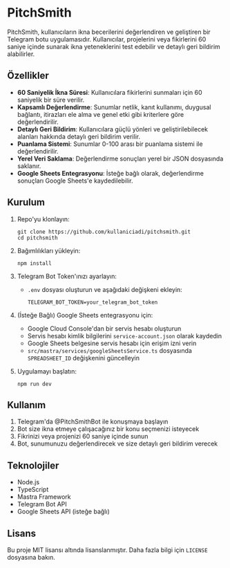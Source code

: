 # PitchSmith

PitchSmith, kullanıcıların ikna becerilerini değerlendiren ve geliştiren bir Telegram botu uygulamasıdır. Kullanıcılar, projelerini veya fikirlerini 60 saniye içinde sunarak ikna yeteneklerini test edebilir ve detaylı geri bildirim alabilirler.

## Özellikler

- **60 Saniyelik İkna Süresi**: Kullanıcılara fikirlerini sunmaları için 60 saniyelik bir süre verilir.
- **Kapsamlı Değerlendirme**: Sunumlar netlik, kanıt kullanımı, duygusal bağlantı, itirazları ele alma ve genel etki gibi kriterlere göre değerlendirilir.
- **Detaylı Geri Bildirim**: Kullanıcılara güçlü yönleri ve geliştirilebilecek alanları hakkında detaylı geri bildirim verilir.
- **Puanlama Sistemi**: Sunumlar 0-100 arası bir puanlama sistemi ile değerlendirilir.
- **Yerel Veri Saklama**: Değerlendirme sonuçları yerel bir JSON dosyasında saklanır.
- **Google Sheets Entegrasyonu**: İsteğe bağlı olarak, değerlendirme sonuçları Google Sheets'e kaydedilebilir.

## Kurulum

1. Repo'yu klonlayın:
   ```
   git clone https://github.com/kullaniciadi/pitchsmith.git
   cd pitchsmith
   ```

2. Bağımlılıkları yükleyin:
   ```
   npm install
   ```

3. Telegram Bot Token'ınızı ayarlayın:
   - `.env` dosyası oluşturun ve aşağıdaki değişkeni ekleyin:
     ```
     TELEGRAM_BOT_TOKEN=your_telegram_bot_token
     ```

4. (İsteğe Bağlı) Google Sheets entegrasyonu için:
   - Google Cloud Console'dan bir servis hesabı oluşturun
   - Servis hesabı kimlik bilgilerini `service-account.json` olarak kaydedin
   - Google Sheets belgesine servis hesabı için erişim izni verin
   - `src/mastra/services/googleSheetsService.ts` dosyasında `SPREADSHEET_ID` değişkenini güncelleyin

5. Uygulamayı başlatın:
   ```
   npm run dev
   ```

## Kullanım

1. Telegram'da @PitchSmithBot ile konuşmaya başlayın
2. Bot size ikna etmeye çalışacağınız bir konu seçmenizi isteyecek
3. Fikrinizi veya projenizi 60 saniye içinde sunun
4. Bot, sunumunuzu değerlendirecek ve size detaylı geri bildirim verecek

## Teknolojiler

- Node.js
- TypeScript
- Mastra Framework
- Telegram Bot API
- Google Sheets API (isteğe bağlı)

## Lisans

Bu proje MIT lisansı altında lisanslanmıştır. Daha fazla bilgi için `LICENSE` dosyasına bakın.
